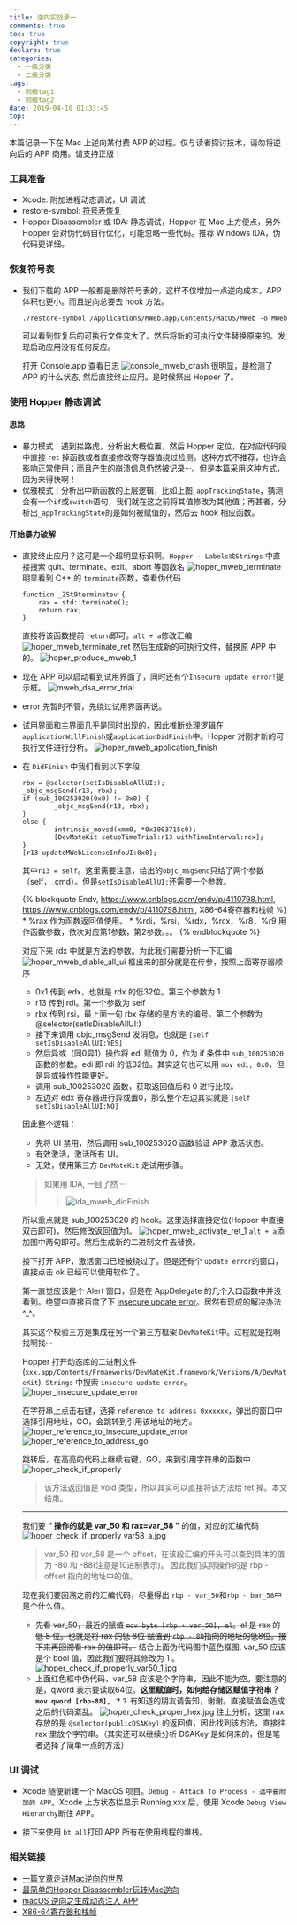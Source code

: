 ```yaml
---
title: 逆向实战录一
comments: true
toc: true
copyright: true
declare: true
categories:
  - 一级分类
  - 二级分类
tags:
  - 同级tag1
  - 同级tag2
date: 2019-04-10 01:33:45
top:
---
```

<!--more-->
本篇记录一下在 Mac 上逆向某付费 APP 的过程。仅与读者探讨技术，请勿将逆向后的 APP 商用。请支持正版！

### 工具准备
* Xcode: 附加进程动态调试，UI 调试
* restore-symbol: [符号表恢复](https://github.com/tobefuturer/restore-symbol)
* Hopper Disassembler 或 IDA: 静态调试，Hopper 在 Mac 上方便点，另外 Hopper 会对伪代码自行优化，可能忽略一些代码。推荐 Windows IDA，伪代码更详细。

### 恢复符号表
* 我们下载的 APP 一般都是删除符号表的，这样不仅增加一点逆向成本，APP 体积也更小。而且逆向总要去 hook 方法。

	```shell restore-symbol路径
	./restore-symbol /Applications/MWeb.app/Contents/MacOS/MWeb -o MWeb
	```
	可以看到恢复后的可执行文件变大了。然后将新的可执行文件替换原来的。发现启动应用没有任何反应。
	
	打开 Console.app 查看日志
	![console_mweb_crash](https://i.loli.net/2019/04/10/5cacd7359e4ae.jpg)
	很明显，是检测了 APP 的什么状态, 然后直接终止应用。是时候祭出 Hopper 了。
	
### 使用 Hopper 静态调试
#### 思路
* 暴力模式：遇到拦路虎，分析出大概位置，然后 Hopper 定位，在对应代码段中直接 `ret` 掉函数或者直接修改寄存器值绕过检测。这种方式不推荐，也许会影响正常使用；而且产生的崩溃信息仍然被记录···。但是本篇采用这种方式，因为来得快啊！
* 优雅模式：分析出中断函数的上层逻辑，比如上图`_appTrackingState`，猜测会有一个`if`或`switch`语句，我们就在这之前将其值修改为其他值；再甚者，分析出`_appTrackingState`的是如何被赋值的，然后去 hook 相应函数。

#### 开始暴力破解
* 直接终止应用？这可是一个超明显标识啊。`Hopper - Labels或Strings` 中直接搜索 quit、terminate、exit、abort 等函数名
	![hoper_mweb_terminate](https://i.loli.net/2019/04/10/5cacd735a9e30.jpg)
	明显看到 C++ 的 `terminate`函数，查看伪代码
	
	```
	function _ZSt9terminatev {
	    rax = std::terminate();
	    return rax;
	}
	```
	直接将该函数提前 `return`即可。`alt + a`修改汇编
	![hoper_mweb_terminate_ret](https://i.loli.net/2019/04/10/5cacd741635b5.jpg)
	然后生成新的可执行文件，替换原 APP 中的。
	![hoper_produce_mweb_1](https://i.loli.net/2019/04/10/5cacd735a0f28.jpg)
* 现在 APP 可以启动看到试用界面了，同时还有个`Insecure update error!`提示框。
	![mweb_dsa_error_trial](https://i.loli.net/2019/04/10/5cacd7357eb81.jpg)
* error 先暂时不管，先绕过试用界面再说。
* 试用界面和主界面几乎是同时出现的，因此推断处理逻辑在`applicationWillFinish`或`applicationDidFinish`中。Hopper 对刚才新的可执行文件进行分析。
	![hoper_mweb_application_finish](https://i.loli.net/2019/04/10/5cacd74153a76.jpg)
* 在 `DidFinish` 中我们看到以下字段

	```objc -[AppDelegate applicationDidFinishLaunching:]
	rbx = @selector(setIsDisableAllUI:);
    _objc_msgSend(r13, rbx);
    if (sub_100253020(0x0) != 0x0) {
            _objc_msgSend(r13, rbx);
    }
    else {
            intrinsic_movsd(xmm0, *0x1003715c0);
            [DevMateKit setupTimeTrial:r13 withTimeInterval:rcx];
    }
    [r13 updateMWebLicenseInfoUI:0x0];
	```
	其中`r13 = self`。这里需要注意，给出的`objc_msgSend`只给了两个参数（self，_cmd）。但是`setIsDisableAllUI:`还需要一个参数。
	
	{% blockquote Endv, https://www.cnblogs.com/endv/p/4110798.html, https://www.cnblogs.com/endv/p/4110798.html, X86-64寄存器和栈帧 %}
		* %rax 作为函数返回值使用。
		* %rdi，%rsi，%rdx，%rcx，%r8，%r9 用作函数参数，依次对应第1参数，第2参数。。。
	{% endblockquote %}
	
	对应下来 rdx 中就是方法的参数。为此我们需要分析一下汇编
	![hoper_mweb_diable_all_ui](https://i.loli.net/2019/04/10/5cacd735c6188.jpg)
	框出来的部分就是在传参，按照上面寄存器顺序
	* 0x1 传到 edx，也就是 rdx 的低32位。第三个参数为 1
	* r13 传到 rdi。第一个参数为 self
	* rbx 传到 rsi，最上面一句 rbx 存储的是方法的编号。第二个参数为 @selector(setIsDisableAllUI:)
	* 接下来调用 objc_msgSend 发消息，也就是 `[self setIsDisableAllUI:YES]`
	* 然后异或（同0异1）操作将 edi 赋值为 0，作为 if 条件中 `sub_100253020`函数的参数。edi 即 rdi 的低32位。其实这句也可以用 `mov edi, 0x0`，但是异或操作性能更好。
	* 调用 sub_100253020 函数，获取返回值后和 0 进行比较。
	* 左边对 edx 寄存器进行异或置0，那么整个左边其实就是 `[self setIsDisableAllUI:NO]`
	
	因此整个逻辑：
	
	* 先将 UI 禁用，然后调用 sub_100253020 函数验证 APP 激活状态。
	* 有效激活，激活所有 UI。
	* 无效，使用第三方 `DevMateKit` 走试用步骤。

	> 如果用 IDA, 一目了然 ···
	>> ![ida_mweb_didFinish](https://i.loli.net/2019/04/10/5cacd7357831b.jpg)

	所以重点就是 sub_100253020 的 hook。这里选择直接定位(Hopper 中直接双击即可)，然后修改返回值为1。
	![hoper_mweb_activate_ret_1](https://i.loli.net/2019/04/10/5cacd735874d8.jpg)
	`alt + a`添加图中两句即可。然后生成新的二进制文件去替换。
	
	接下打开 APP，激活窗口已经被绕过了。但是还有个 `update error`的窗口，直接点击 ok 已经可以使用软件了。
	
	第一直觉应该是个 Alert 窗口，但是在 AppDelegate 的几个入口函数中并没看到。绝望中直接百度了下 [insecure update error](http://bbs.iosre.com/t/osx-insecure-update-error/3139)。居然有现成的解决办法^_^。
	
	其实这个校验三方是集成在另一个第三方框架 `DevMateKit`中。过程就是找啊找啊找···
	
	Hopper 打开动态库的二进制文件(`xxx.app/Contents/Frmaeworks/DevMateKit.framework/Versions/A/DevMateKit`), `Strings` 中搜索 `insecure update error`。
	![hoper_insecure_update_error](https://i.loli.net/2019/04/10/5cacd735bbaa0.jpg)
	
	在字符串上点击右键，选择 `reference to address 0xxxxxx`，弹出的窗口中选择引用地址，GO，会跳转到引用该地址的地方。
	![hoper_reference_to_insecure_update_error](https://i.loli.net/2019/04/10/5cacd735a0f6a.jpg)
	![hoper_reference_to_address_go](https://i.loli.net/2019/04/10/5cacd735887ae.jpg)
	
	跳转后，在高亮的代码上继续右键，GO，来到引用字符串的函数中
	![hoper_check_if_properly](https://i.loli.net/2019/04/10/5cacd735b7419.jpg)
	
	> 该方法返回值是 void 类型，所以其实可以直接将该方法给 ret 掉。本文结束。
	
	---
	
	我们要 **“ 操作的就是 var\_50 和 rax=var\_58 ”** 的值，对应的汇编代码
	![hoper_check_if_properly_var58_a.jpg](https://i.loli.net/2019/04/10/5cacd9ade122c.jpg)
	
	> var\_50 和 var\_58 是一个 offset，在该段汇编的开头可以查到具体的值为 -80 和 -88(注意是10进制表示)。
	> 因此我们实际操作的是 rbp - offset 指向的地址中的值。
	
	现在我们要回溯之前的汇编代码，尽量得出 `rbp - var_50`和`rbp - bar_58`中是个什么值。
	
	* ~~先看 var\_50，最近的赋值 `mov byte [rbp + var_50], al`。al 是 rax 的低 8 位。也就是将 rax 的低 8位 赋值到 `rbp - 80`指向的地址的低8位。接下来再回溯看 rax 的值即可。~~ 结合上面伪代码图中蓝色框图, var\_50 应该是个 bool 值，因此我们要将其修改为 1 。
	![hoper_check_if_properly_var50_1.jpg](https://i.loli.net/2019/04/10/5cacd9adc6cc2.jpg)
	* 上面红色框中伪代码，var\_58 应该是个字符串，因此不能为空。要注意的是，qword 表示要读取64位。**这里赋值时，如何给存储区赋值字符串？`mov qword [rbp-88], ？？`** 有知道的朋友请告知，谢谢。直接赋值会造成之后的代码紊乱。
	![hoper_check_proper_hex.jpg](https://i.loli.net/2019/04/10/5cacd9add7665.jpg)
	往上分析，这里 rax 存放的是 `@selector(publicDSAKey)` 的返回值，因此找到该方法，直接往 rax 里放个字符串。（其实还可以继续分析 DSAKey 是如何来的，但是笔者选择了简单一点的方法）
	

	
### UI 调试

* Xcode 随便新建一个 MacOS 项目。`Debug - Attach To Process - 选中要附加的 APP`。Xcode 上方状态栏显示 Running xxx 后，使用 Xcode `Debug View Hierarchy`断住 APP。

* 接下来使用 `bt all`打印 APP 所有在使用线程的堆栈。



### 相关链接
* [一篇文章走进Mac逆向的世界](http://www.alonemonkey.com/2017/05/31/get-start-with-mac-reverse/)
* [最简单的Hopper Disassembler玩转Mac逆向](https://www.jianshu.com/p/c04ac36c6641)
* [macOS 逆向之生成动态注入 APP](https://blog.nswebfrog.com/2018/02/09/make-injection-APP-for-mac)
* [X86-64寄存器和栈帧](https://www.cnblogs.com/endv/p/4110798.html)